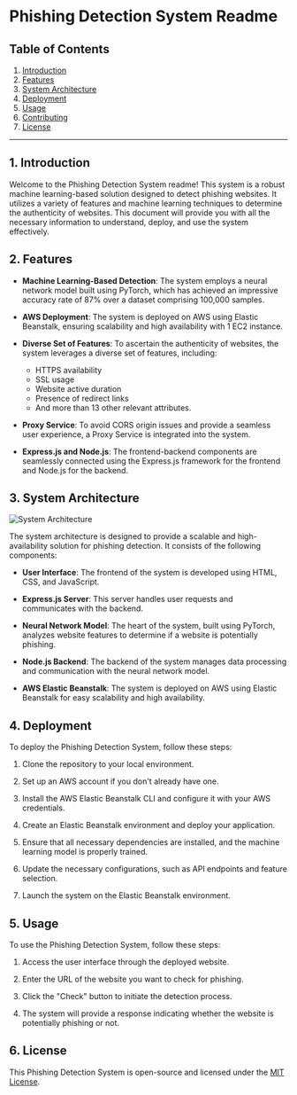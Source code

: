 # Phishing Detection System Readme

## Table of Contents

1. [Introduction](#introduction)
2. [Features](#features)
3. [System Architecture](#system-architecture)
4. [Deployment](#deployment)
5. [Usage](#usage)
6. [Contributing](#contributing)
7. [License](#license)

---

## 1. Introduction

Welcome to the Phishing Detection System readme! This system is a robust machine learning-based solution designed to detect phishing websites. It utilizes a variety of features and machine learning techniques to determine the authenticity of websites. This document will provide you with all the necessary information to understand, deploy, and use the system effectively.

## 2. Features

- **Machine Learning-Based Detection**: The system employs a neural network model built using PyTorch, which has achieved an impressive accuracy rate of 87% over a dataset comprising 100,000 samples.

- **AWS Deployment**: The system is deployed on AWS using Elastic Beanstalk, ensuring scalability and high availability with 1 EC2 instance.

- **Diverse Set of Features**: To ascertain the authenticity of websites, the system leverages a diverse set of features, including:
  - HTTPS availability
  - SSL usage
  - Website active duration
  - Presence of redirect links
  - And more than 13 other relevant attributes.

- **Proxy Service**: To avoid CORS origin issues and provide a seamless user experience, a Proxy Service is integrated into the system.

- **Express.js and Node.js**: The frontend-backend components are seamlessly connected using the Express.js framework for the frontend and Node.js for the backend.

## 3. System Architecture

![System Architecture](system_architecture.png)

The system architecture is designed to provide a scalable and high-availability solution for phishing detection. It consists of the following components:

- **User Interface**: The frontend of the system is developed using HTML, CSS, and JavaScript.

- **Express.js Server**: This server handles user requests and communicates with the backend.

- **Neural Network Model**: The heart of the system, built using PyTorch, analyzes website features to determine if a website is potentially phishing.

- **Node.js Backend**: The backend of the system manages data processing and communication with the neural network model.

- **AWS Elastic Beanstalk**: The system is deployed on AWS using Elastic Beanstalk for easy scalability and high availability.

## 4. Deployment

To deploy the Phishing Detection System, follow these steps:

1. Clone the repository to your local environment.

2. Set up an AWS account if you don't already have one.

3. Install the AWS Elastic Beanstalk CLI and configure it with your AWS credentials.

4. Create an Elastic Beanstalk environment and deploy your application.

5. Ensure that all necessary dependencies are installed, and the machine learning model is properly trained.

6. Update the necessary configurations, such as API endpoints and feature selection.

7. Launch the system on the Elastic Beanstalk environment.

## 5. Usage

To use the Phishing Detection System, follow these steps:

1. Access the user interface through the deployed website.

2. Enter the URL of the website you want to check for phishing.

3. Click the "Check" button to initiate the detection process.

4. The system will provide a response indicating whether the website is potentially phishing or not.

## 6. License

This Phishing Detection System is open-source and licensed under the [MIT License](LICENSE.md).

